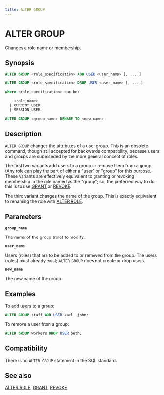 ```yaml
---
title: ALTER GROUP
---
```


# ALTER GROUP

Changes a role name or membership.

## Synopsis

```sql
ALTER GROUP <role_specification> ADD USER <user_name> [, ... ]

ALTER GROUP <role_specification> DROP USER <user_name> [, ... ]

where <role_specification> can be:

    <role_name>
  | CURRENT_USER
  | SESSION_USER

ALTER GROUP <group_name> RENAME TO <new_name>
```

## Description

`ALTER GROUP` changes the attributes of a user group. This is an obsolete command, though still accepted for backwards compatibility, because users and groups are superseded by the more general concept of roles.

The first two variants add users to a group or remove them from a group. (Any role can play the part of either a "user" or "group" for this purpose. These variants are effectively equivalent to granting or revoking membership in the role named as the "group"; so, the preferred way to do this is to use [GRANT](/i18n/zh/docusaurus-plugin-content-docs/current/sql-stmts/sql-stmt-grant.md) or [REVOKE](/i18n/zh/docusaurus-plugin-content-docs/current/sql-stmts/sql-stmt-revoke.md).

The third variant changes the name of the group. This is exactly equivalent to renaming the role with [ALTER ROLE](/i18n/zh/docusaurus-plugin-content-docs/current/sql-stmts/sql-stmt-alter-role.md).

## Parameters

**`group_name`**

The name of the group (role) to modify.

**`user_name`**

Users (roles) that are to be added to or removed from the group. The users (roles) must already exist; `ALTER GROUP` does not create or drop users.

**`new_name`**

The new name of the group.

## Examples

To add users to a group:

```sql
ALTER GROUP staff ADD USER karl, john;
```

To remove a user from a group:

```sql
ALTER GROUP workers DROP USER beth;
```

## Compatibility

There is no `ALTER GROUP` statement in the SQL standard.

## See also

[ALTER ROLE](/i18n/zh/docusaurus-plugin-content-docs/current/sql-stmts/sql-stmt-alter-role.md), [GRANT](/i18n/zh/docusaurus-plugin-content-docs/current/sql-stmts/sql-stmt-grant.md), [REVOKE](/i18n/zh/docusaurus-plugin-content-docs/current/sql-stmts/sql-stmt-revoke.md)
